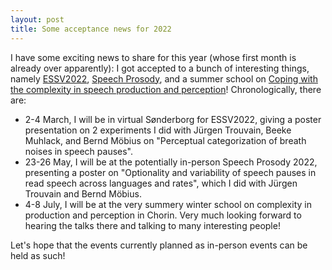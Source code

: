 ```yaml
---
layout: post
title: Some acceptance news for 2022
---
```

I have some exciting news to share for this year (whose first month is already over apparently): I got accepted to a bunch of interesting things, namely [ESSV2022](https://event.sdu.dk/essv2022/main), [Speech Prosody](http://labfon.letras.ulisboa.pt/sp2022/index.html), and a summer school on [Coping with the complexity in speech production and perception](https://speechlabgroningen.nl/winterschool/)!
Chronologically, there are: 
<ul>
  <li>2-4 March, I will be in virtual Sønderborg for ESSV2022, giving a poster presentation on 2 experiments I did with Jürgen Trouvain, Beeke Muhlack, and Bernd Möbius on "Perceptual categorization of breath noises in speech pauses".</li>
  <li>23-26 May, I will be at the potentially in-person Speech Prosody 2022, presenting a poster on "Optionality and variability of speech pauses in read speech across languages and rates", which I did with Jürgen Trouvain and Bernd Möbius.</li>
  <li>4-8 July, I will be at the very summery winter school on complexity in production and perception in Chorin. Very much looking forward to hearing the talks there and talking to many interesting people!</li>
</ul>
Let's hope that the events currently planned as in-person events can be held as such!
    
